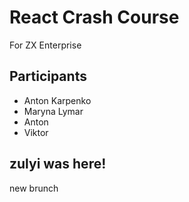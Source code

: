 # React Crash Course

For ZX Enterprise




## Participants

- Anton Karpenko
- Maryna Lymar
- Anton
- Viktor

## zulyi was here!
new brunch

